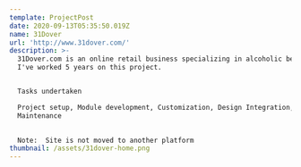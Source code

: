 ```yaml
---
template: ProjectPost
date: 2020-09-13T05:35:50.019Z
name: 31Dover
url: 'http://www.31dover.com/'
description: >-
  31Dover.com is an online retail business specializing in alcoholic beverages. 
  I've worked 5 years on this project.


  Tasks undertaken

  Project setup, Module development, Customization, Design Integration,
  Maintenance
   

  Note:  Site is not moved to another platform
thumbnail: /assets/31dover-home.png
---
```


